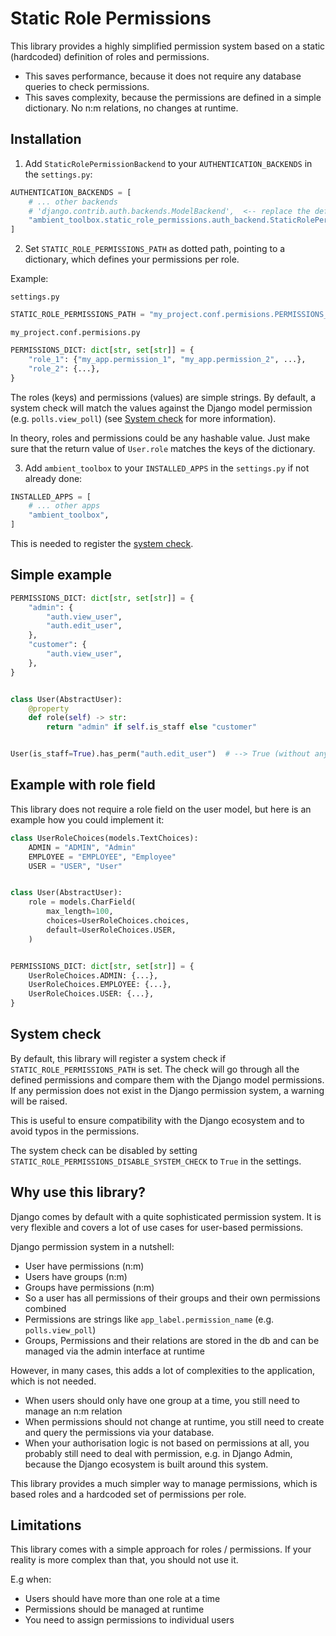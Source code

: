 # Static Role Permissions

This library provides a highly simplified permission system
based on a static (hardcoded) definition of roles and permissions.

- This saves performance, because it does not require any database queries to check permissions.
- This saves complexity, because the permissions are defined in a simple dictionary. No n:m relations, no changes at runtime.

## Installation

1. Add `StaticRolePermissionBackend` to your `AUTHENTICATION_BACKENDS` in the `settings.py`:

```python
AUTHENTICATION_BACKENDS = [
    # ... other backends
    # 'django.contrib.auth.backends.ModelBackend',  <-- replace the default ModelBackend
    "ambient_toolbox.static_role_permissions.auth_backend.StaticRolePermissionBackend",
]
```

2. Set `STATIC_ROLE_PERMISSIONS_PATH` as dotted path, pointing to a dictionary,
   which defines your permissions per role.

Example:

`settings.py`
```python
STATIC_ROLE_PERMISSIONS_PATH = "my_project.conf.permisions.PERMISSIONS_DICT"
```

`my_project.conf.permisions.py`
```python
PERMISSIONS_DICT: dict[str, set[str]] = {
    "role_1": {"my_app.permission_1", "my_app.permission_2", ...},
    "role_2": {...},
}
```

The roles (keys) and permissions (values) are simple strings.
By default, a system check will match the values against the Django model permission (e.g. `polls.view_poll`)
(see [System check](#system-check) for more information).

In theory, roles and permissions could be any hashable value. Just make sure that the return value of `User.role`
matches the keys of the dictionary.

3. Add `ambient_toolbox` to your `INSTALLED_APPS` in the `settings.py` if not already done:

```python
INSTALLED_APPS = [
    # ... other apps
    "ambient_toolbox",
]
```

This is needed to register the [system check](#system-check).

## Simple example

```python
PERMISSIONS_DICT: dict[str, set[str]] = {
    "admin": {
        "auth.view_user",
        "auth.edit_user",
    },
    "customer": {
        "auth.view_user",
    },
}


class User(AbstractUser):
    @property
    def role(self) -> str:
        return "admin" if self.is_staff else "customer"


User(is_staff=True).has_perm("auth.edit_user")  # --> True (without any db query)
```

## Example with role field

This library does not require a role field on the user model, but here is an example how you could implement it:

```python
class UserRoleChoices(models.TextChoices):
    ADMIN = "ADMIN", "Admin"
    EMPLOYEE = "EMPLOYEE", "Employee"
    USER = "USER", "User"


class User(AbstractUser):
    role = models.CharField(
        max_length=100,
        choices=UserRoleChoices.choices,
        default=UserRoleChoices.USER,
    )


PERMISSIONS_DICT: dict[str, set[str]] = {
    UserRoleChoices.ADMIN: {...},
    UserRoleChoices.EMPLOYEE: {...},
    UserRoleChoices.USER: {...},
}
```

## System check

By default, this library will register a system check if `STATIC_ROLE_PERMISSIONS_PATH` is set.
The check will go through all the defined permissions and compare them with the Django model permissions.
If any permission does not exist in the Django permission system, a warning will be raised.

This is useful to ensure compatibility with the Django ecosystem and to avoid typos in the permissions.

The system check can be disabled by setting `STATIC_ROLE_PERMISSIONS_DISABLE_SYSTEM_CHECK` to `True` in the settings.

## Why use this library?

Django comes by default with a quite sophisticated permission system.
It is very flexible and covers a lot of use cases for user-based permissions.

Django permission system in a nutshell:
- User have permissions (n:m)
- Users have groups (n:m)
- Groups have permissions (n:m)
- So a user has all permissions of their groups and their own permissions combined
- Permissions are strings like `app_label.permission_name` (e.g. `polls.view_poll`)
- Groups, Permissions and their relations are stored in the db and can be managed via the admin interface at runtime

However, in many cases, this adds a lot of complexities to the application, which is not needed.

- When users should only have one group at a time, you still need to manage an n:m relation
- When permissions should not change at runtime, you still need to create and query the permissions via your database.
- When your authorisation logic is not based on permissions at all, you probably still need to deal with permission,
  e.g. in Django Admin, because the Django ecosystem is built around this system.

This library provides a much simpler way to manage permissions, which is based roles and a hardcoded
set of permissions per role.

## Limitations

This library comes with a simple approach for roles / permissions.
If your reality is more complex than that, you should not use it.

E.g when:

- Users should have more than one role at a time
- Permissions should be managed at runtime
- You need to assign permissions to individual users
